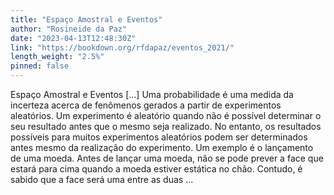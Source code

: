 ```yaml
---
title: "Espaço Amostral e Eventos"
author: "Rosineide da Paz"
date: "2023-04-13T12:48:30Z"
link: "https://bookdown.org/rfdapaz/eventos_2021/"
length_weight: "2.5%"
pinned: false
---
```


Espaço Amostral e Eventos [...] Uma probabilidade é uma medida da incerteza acerca de fenômenos gerados a partir de experimentos aleatórios. Um experimento é aleatório quando não é possível determinar o seu resultado antes que o mesmo seja realizado. No entanto, os resultados possíveis para muitos experimentos aleatórios podem ser determinados antes mesmo da realização do experimento. Um exemplo é o lançamento de uma moeda. Antes de lançar uma moeda, não se pode prever a face que estará para cima quando a moeda estiver estática no chão. Contudo, é sabido que a face será uma entre as duas ...
